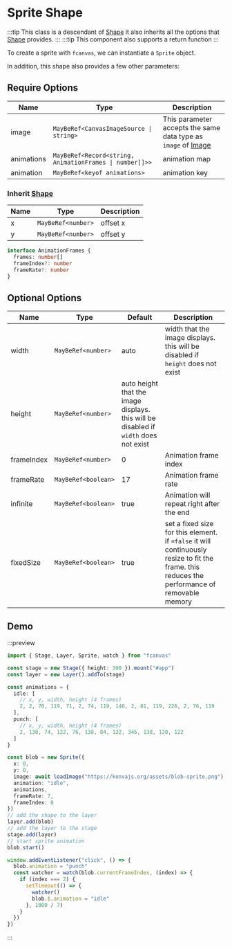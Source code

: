 # Sprite Shape

:::tip
This class is a descendant of [Shape](/guide/essentials/Shape) it also inherits all the options that [Shape](/guide/essentials/Shape) provides.
:::
:::tip
This component also supports a return function
:::

To create a sprite with `fcanvas`, we can instantiate a `Sprite` object.

In addition, this shape also provides a few other parameters:

## Require Options

| Name       | Type                                                    | Description                                                                          |
| ---------- | ------------------------------------------------------- | ------------------------------------------------------------------------------------ |
| image      | `MayBeRef<CanvasImageSource \| string>`                 | This parameter accepts the same data type as `image` of [Image](/guide/shapes/Image) |
| animations | `MayBeRef<Record<string, AnimationFrames \| number[]>>` | animation map                                                                        |
| animation  | `MayBeRef<keyof animations>`                            | animation key                                                                        |

### Inherit [Shape](/guide/essentials/Shape)

| Name | Type               | Description |
| ---- | ------------------ | ----------- |
| x    | `MayBeRef<number>` | offset x    |
| y    | `MayBeRef<number>` | offset y    |

```ts
interface AnimationFrames {
  frames: number[]
  frameIndex?: number
  frameRate?: number
}
```

## Optional Options

| Name       | Type                | Default                                                                              | Description                                                                                                                                   |
| ---------- | ------------------- | ------------------------------------------------------------------------------------ | --------------------------------------------------------------------------------------------------------------------------------------------- |
| width      | `MayBeRef<number>`  | auto                                                                                 | width that the image displays. this will be disabled if `height` does not exist                                                               |
| height     | `MayBeRef<number>`  | auto height that the image displays. this will be disabled if `width` does not exist |
| frameIndex | `MayBeRef<number>`  | 0                                                                                    | Animation frame index                                                                                                                         |
| frameRate  | `MayBeRef<boolean>` | 17                                                                                   | Animation frame rate                                                                                                                          |
| infinite   | `MayBeRef<boolean>` | true                                                                                 | Animation will repeat right after the end                                                                                                     |
| fixedSize  | `MayBeRef<boolean>` | true                                                                                 | set a fixed size for this element. if `=false` it will continuously resize to fit the frame. this reduces the performance of removable memory |

## Demo

:::preview

```ts
import { Stage, Layer, Sprite, watch } from "fcanvas"

const stage = new Stage({ height: 300 }).mount("#app")
const layer = new Layer().addTo(stage)

const animations = {
  idle: [
    // x, y, width, height (4 frames)
    2, 2, 70, 119, 71, 2, 74, 119, 146, 2, 81, 119, 226, 2, 76, 119
  ],
  punch: [
    // x, y, width, height (4 frames)
    2, 138, 74, 122, 76, 138, 84, 122, 346, 138, 120, 122
  ]
}

const blob = new Sprite({
  x: 0,
  y: 0,
  image: await loadImage("https://konvajs.org/assets/blob-sprite.png"),
  animation: "idle",
  animations,
  frameRate: 7,
  frameIndex: 0
})
// add the shape to the layer
layer.add(blob)
// add the layer to the stage
stage.add(layer)
// start sprite animation
blob.start()

window.addEventListener("click", () => {
  blob.animation = "punch"
  const watcher = watch(blob.currentFrameIndex, (index) => {
    if (index === 2) {
      setTimeout(() => {
        watcher()
        blob.$.animation = "idle"
      }, 1000 / 7)
    }
  })
})
```
:::
